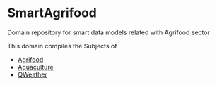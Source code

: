 # SmartAgrifood
Domain repository for smart data models related with Agrifood sector

This domain compiles the Subjects of 

- [Agrifood](https://github.com/smart-data-models/dataModel.Agrifood/tree/master)
- [Aquaculture](https://github.com/smart-data-models/dataModel.Aquaculture/tree/master)
- [QWeather](https://github.com/smart-data-models/dataModel.Weather/tree/master)

